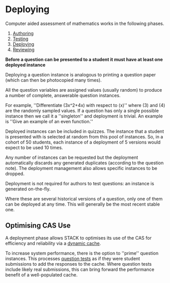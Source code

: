 # Deploying

Computer aided assessment of mathematics works in the following phases.

1. [Authoring](../Authoring/)
2. [Testing](Testing.md)
3. [Deploying](Deploying.md)
4. [Reviewing](Reviewing.md)

**Before a question can be presented to a student it must have at least one deployed instance**

Deploying a question instance is analogous to printing a question paper (which can then be photocopied many times).

All the question variables are assigned values (usually random) to produce a number of complete, answerable question instances.

For example, ''Differentiate \(3x^2+4x\) with respect to \(x\)'' where \(3\) and \(4\) are the randomly sampled values.  If a question has only a single possible instance then we call it a ''singleton'' and deployment is trivial.  An example is ''Give an example of an even function.''

Deployed instances can be included in quizzes.  The instance that a student is presented with is selected at random from this pool of instances.  So, in a cohort of 50 students, each instance of a deployment of 5 versions would expect to be used 10 times.

Any number of instances can be requested but the deployment automatically discards any generated duplicates (according to the question  note). The deployment management also allows specific instances to be dropped.

Deployment is not required for authors to test questions: an instance is generated on-the-fly.

Where these are several historical versions of a question, only one of them can be deployed at any time.  This will generally be the most recent stable one.

## Optimising CAS Use ##

A deployment phase allows STACK to optimises its use of the CAS for efficiency and reliability via a [dynamic cache](../Developer/Question_state_caching.md).

To increase system performance, there is the option to ''prime'' question instances.  This processes [question tests](Testing.md) as if they were student submissions to add the responses to the cache.  Where question tests include likely real submissions, this can bring forward the performance benefit of a well-populated cache.


